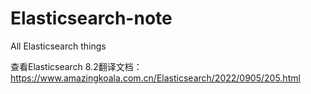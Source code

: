 # Elasticsearch-note
All Elasticsearch things

查看Elasticsearch 8.2翻译文档：https://www.amazingkoala.com.cn/Elasticsearch/2022/0905/205.html
